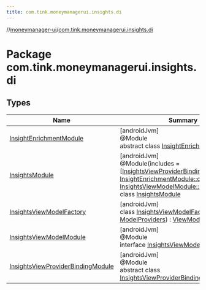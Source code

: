 ```yaml
---
title: com.tink.moneymanagerui.insights.di
---
```

//[moneymanager-ui](../../index.html)/[com.tink.moneymanagerui.insights.di](index.html)



# Package com.tink.moneymanagerui.insights.di



## Types


| Name | Summary |
|---|---|
| [InsightEnrichmentModule](-insight-enrichment-module/index.html) | [androidJvm]<br>@Module<br>abstract class [InsightEnrichmentModule](-insight-enrichment-module/index.html) |
| [InsightsModule](-insights-module/index.html) | [androidJvm]<br>@Module(includes = [[InsightsViewProviderBindingModule::class](-insights-view-provider-binding-module/index.html), [InsightEnrichmentModule::class](-insight-enrichment-module/index.html), [InsightsViewModelModule::class](-insights-view-model-module/index.html)])<br>class [InsightsModule](-insights-module/index.html) |
| [InsightsViewModelFactory](-insights-view-model-factory/index.html) | [androidJvm]<br>class [InsightsViewModelFactory](-insights-view-model-factory/index.html)(providers: [ModelProviders](../se.tink.android.di.viewmodel/index.html#664847139%2FClasslikes%2F1000845458)) : [ViewModelFactory](../com.tink.moneymanagerui/-view-model-factory/index.html) |
| [InsightsViewModelModule](-insights-view-model-module/index.html) | [androidJvm]<br>@Module<br>interface [InsightsViewModelModule](-insights-view-model-module/index.html) |
| [InsightsViewProviderBindingModule](-insights-view-provider-binding-module/index.html) | [androidJvm]<br>@Module<br>abstract class [InsightsViewProviderBindingModule](-insights-view-provider-binding-module/index.html) |

